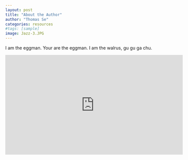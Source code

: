 ```yaml
---
layout: post
title: "About the Author"
author: "Thomas Se"
categories: resources
#tags: [sample]
image: Jazz-3.JPG
---
```


I am the eggman. Your are the eggman. I am the walrus, gu gu ga chu.

<iframe width="560" height="315" src="https://www.youtube.com/embed/D1jVie2fzog" frameborder="0" allow="accelerometer; autoplay; encrypted-media; gyroscope; picture-in-picture" allowfullscreen> </iframe>
